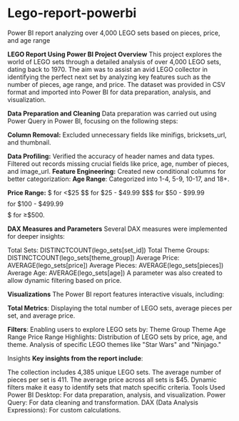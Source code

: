 # Lego-report-powerbi
Power BI report analyzing over 4,000 LEGO sets based on pieces, price, and age range

**LEGO Report Using Power BI
Project Overview**
This project explores the world of LEGO sets through a detailed analysis of over 4,000 LEGO sets, dating back to 1970. The aim was to assist an avid LEGO collector in identifying the perfect next set by analyzing key features such as the number of pieces, age range, and price. The dataset was provided in CSV format and imported into Power BI for data preparation, analysis, and visualization.

**Data Preparation and Cleaning**
Data preparation was carried out using Power Query in Power BI, focusing on the following steps:

**Column Removal:** Excluded unnecessary fields like minifigs, bricksets_url, and thumbnail.

**Data Profiling:**
Verified the accuracy of header names and data types.
Filtered out records missing crucial fields like price, age, number of pieces, and image_url.
**Feature Engineering:** Created new conditional columns for better categorization:
**Age Range**: Categorized into 1-4, 5-9, 10-17, and 18+.

**Price Range:**
$ for <$25
$$ for $25 - $49.99
$$$ for $50 - $99.99
$$$$ for $100 - $499.99
$$$$$ for ≥$500.

**DAX Measures and Parameters**
Several DAX measures were implemented for deeper insights:

Total Sets: DISTINCTCOUNT(lego_sets[set_id])
Total Theme Groups: DISTINCTCOUNT(lego_sets[theme_group])
Average Price: AVERAGE(lego_sets[price])
Average Pieces: AVERAGE(lego_sets[pieces])
Average Age: AVERAGE(lego_sets[age])
A parameter was also created to allow dynamic filtering based on price.

**Visualizations**
The Power BI report features interactive visuals, including:

**Total Metrics**: Displaying the total number of LEGO sets, average pieces per set, and average price.

**Filters**: Enabling users to explore LEGO sets by:
Theme Group
Theme
Age Range
Price Range
Highlights:
Distribution of LEGO sets by price, age, and theme.
Analysis of specific LEGO themes like "Star Wars" and "Ninjago."

Insights
**Key insights from the report include**:

The collection includes 4,385 unique LEGO sets.
The average number of pieces per set is 411.
The average price across all sets is $45.
Dynamic filters make it easy to identify sets that match specific criteria.
Tools Used
Power BI Desktop: For data preparation, analysis, and visualization.
Power Query: For data cleaning and transformation.
DAX (Data Analysis Expressions): For custom calculations.
